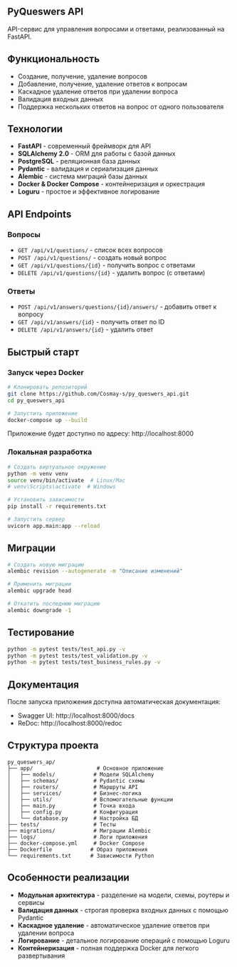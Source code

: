 ## PyQueswers API

API-сервис для управления вопросами и ответами, реализованный на FastAPI.

## Функциональность

- Создание, получение, удаление вопросов
- Добавление, получение, удаление ответов к вопросам
- Каскадное удаление ответов при удалении вопроса
- Валидация входных данных
- Поддержка нескольких ответов на вопрос от одного пользователя

## Технологии

- **FastAPI** - современный фреймворк для API
- **SQLAlchemy 2.0** - ORM для работы с базой данных
- **PostgreSQL** - реляционная база данных
- **Pydantic** - валидация и сериализация данных
- **Alembic** - система миграций базы данных
- **Docker & Docker Compose** - контейнеризация и оркестрация
- **Loguru** - простое и эффективное логирование

## API Endpoints

### Вопросы
- `GET /api/v1/questions/` - список всех вопросов
- `POST /api/v1/questions/` - создать новый вопрос
- `GET /api/v1/questions/{id}` - получить вопрос с ответами
- `DELETE /api/v1/questions/{id}` - удалить вопрос (с ответами)

### Ответы
- `POST /api/v1/answers/questions/{id}/answers/` - добавить ответ к вопросу
- `GET /api/v1/answers/{id}` - получить ответ по ID
- `DELETE /api/v1/answers/{id}` - удалить ответ

## Быстрый старт

### Запуск через Docker

```bash
# Клонировать репозиторий
git clone https://github.com/Cosmay-s/py_queswers_api.git
cd py_queswers_api

# Запустить приложение
docker-compose up --build
```

Приложение будет доступно по адресу: http://localhost:8000

### Локальная разработка

```bash
# Создать виртуальное окружение
python -m venv venv
source venv/bin/activate  # Linux/Mac
# venv\Scripts\activate  # Windows

# Установить зависимости
pip install -r requirements.txt

# Запустить сервер
uvicorn app.main:app --reload
```

## Миграции

```bash
# Создать новую миграцию
alembic revision --autogenerate -m "Описание изменений"

# Применить миграции
alembic upgrade head

# Откатить последнюю миграцию
alembic downgrade -1
```

## Тестирование

```bash
python -m pytest tests/test_api.py -v
python -m pytest tests/test_validation.py -v
python -m pytest tests/test_business_rules.py -v
```

## Документация

После запуска приложения доступна автоматическая документация:

- Swagger UI: http://localhost:8000/docs
- ReDoc: http://localhost:8000/redoc

## Структура проекта

```
py_queswers_ap/
├── app/                    # Основное приложение
│   ├── models/            # Модели SQLAlchemy
│   ├── schemas/           # Pydantic схемы
│   ├── routers/           # Маршруты API
│   ├── services/          # Бизнес-логика
│   ├── utils/             # Вспомогательные функции
│   ├── main.py            # Точка входа
│   ├── config.py          # Конфигурация
│   └── database.py        # Настройка БД
├── tests/                 # Тесты
├── migrations/            # Миграции Alembic
├── logs/                  # Логи приложения
├── docker-compose.yml     # Docker Compose
├── Dockerfile            # Образ приложения
└── requirements.txt      # Зависимости Python
```

## Особенности реализации

- **Модульная архитектура** - разделение на модели, схемы, роутеры и сервисы
- **Валидация данных** - строгая проверка входных данных с помощью Pydantic
- **Каскадное удаление** - автоматическое удаление ответов при удалении вопроса
- **Логирование** - детальное логирование операций с помощью Loguru
- **Контейнеризация** - полная поддержка Docker для легкого развертывания